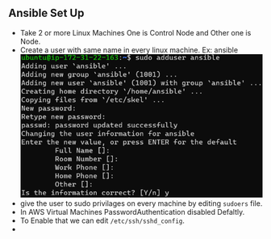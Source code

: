 Ansible Set Up
--------------

* Take 2 or more Linux Machines One is Control Node and Other one is Node.
* Create a user with same name in every linux machine. Ex: ansible
![PreView](Ansible1.png)
* give the user to sudo privilages on every machine by editing `sudoers` file.
* In AWS Virtual Machines PasswordAuthentication disabled Defaltly.
* To Enable that we can edit `/etc/ssh/sshd_config`.
*  